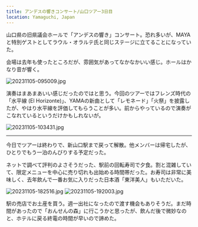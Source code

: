 ```yaml
---
title: アンデスの響きコンサート/山口ツアー3日目
location: Yamaguchi, Japan
---
```


山口県の旧県議会ホールで「アンデスの響き」コンサート。恐れ多いが、MAYAと特別ゲストとしてラウル・オラルテ氏と同じステージに立てることになっていた。

会場は去年も使ったところだが、雰囲気があってなかなかいい感じ。ホールはかなり音が響く。

![20231105-095009.jpg](https://ceshmina-photos.s3.ap-northeast-1.amazonaws.com/medium/202311/20231105-095009.jpg)

演奏はまあまあいい感じだったのではと思う。今回のツアーではフレンズ時代の「水平線 (El Horizonte)」、YAMAの新曲として「レモネード」「火祭」を披露したが、やはり水平線を評価してもらうことが多い。前からやっているので演奏がこなれているというだけかもしれないが。

![20231105-103431.jpg](https://ceshmina-photos.s3.ap-northeast-1.amazonaws.com/medium/202311/20231105-103431.jpg)

---

今日でツアーは終わりで、新山口駅まで戻って解散。他メンバーは帰宅したが、ひとりでもう一泊のんびりする予定だった。

ネットで調べて評判のよさそうだった、駅前の回転寿司で夕食。割と混雑していて、限定メニューを中心に売り切れも出始める時間帯だった。お寿司は非常に美味しく、去年飲んで一番お気に入りだった日本酒「東洋美人」もいただいた。

![20231105-182516.jpg](https://ceshmina-photos.s3.ap-northeast-1.amazonaws.com/medium/202311/20231105-182516.jpg)
![20231105-192003.jpg](https://ceshmina-photos.s3.ap-northeast-1.amazonaws.com/medium/202311/20231105-192003.jpg)

駅の売店でお土産を買う。週一出社になったので渡す機会もありそうだ。まだ時間があったので「おんせんの森」に行こうかと思ったが、飲んだ後で微妙なのと、ホテルに戻る終電の時間が早いので諦めた。
